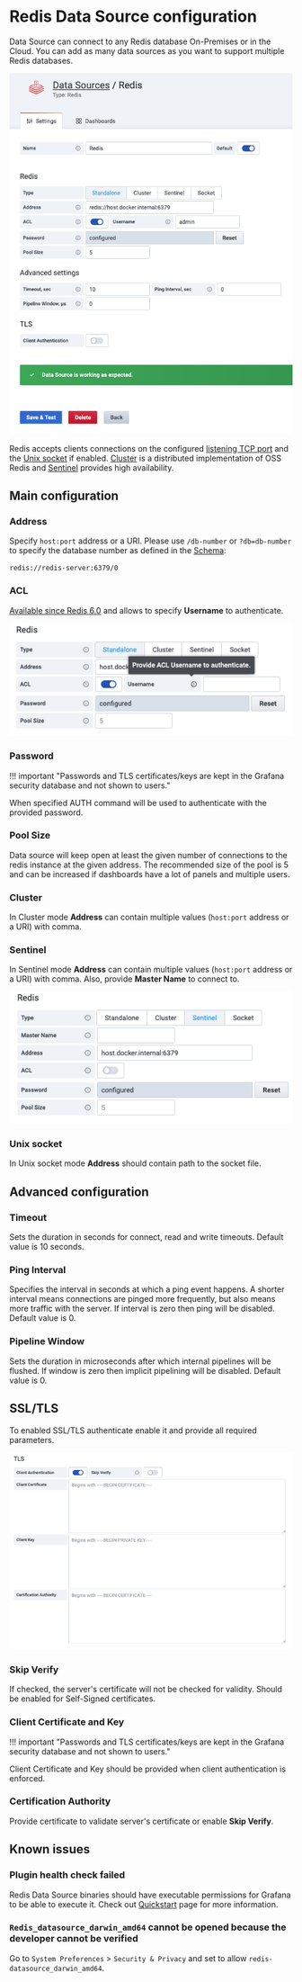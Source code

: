 # Redis Data Source configuration

Data Source can connect to any Redis database On-Premises or in the Cloud. You can add as many data sources as you want to support multiple Redis databases.

![Datasource](../images/redis-datasource/config-editor.png)

Redis accepts clients connections on the configured [listening TCP port](#standalone) and the [Unix socket](#unix-socket) if enabled. [Cluster](#cluster) is a distributed implementation of OSS Redis and [Sentinel](#sentinel) provides high availability.

## Main configuration

### Address

Specify `host:port` address or a URI. Please use `/db-number` or `?db=db-number` to specify the database number as defined in the [Schema](https://www.iana.org/assignments/uri-schemes/prov/redis):

```
redis://redis-server:6379/0
```

### ACL

[Available since Redis 6.0](https://redis.io/topics/acl) and allows to specify **Username** to authenticate.

![ACL enabled](../images/redis-datasource/acl.png)

### Password

!!! important "Passwords and TLS certificates/keys are kept in the Grafana security database and not shown to users."

When specified AUTH command will be used to authenticate with the provided password.

### Pool Size

Data source will keep open at least the given number of connections to the redis instance at the given address. The recommended size of the pool is 5 and can be increased if dashboards have a lot of panels and multiple users.

### Cluster

In Cluster mode **Address** can contain multiple values (`host:port` address or a URI) with comma.

### Sentinel

In Sentinel mode **Address** can contain multiple values (`host:port` address or a URI) with comma. Also, provide **Master Name** to connect to.

![Sentinel configuration](../images/redis-datasource/sentinel.png)

### Unix socket

In Unix socket mode **Address** should contain path to the socket file.

## Advanced configuration

### Timeout

Sets the duration in seconds for connect, read and write timeouts. Default value is 10 seconds.

### Ping Interval

Specifies the interval in seconds at which a ping event happens. A shorter interval means connections are pinged more frequently, but also means more traffic with the server. If interval is zero then ping will be disabled. Default value is 0.

### Pipeline Window

Sets the duration in microseconds after which internal pipelines will be flushed. If window is zero then implicit pipelining will be disabled. Default value is 0.

## SSL/TLS

To enabled SSL/TLS authenticate enable it and provide all required parameters.

![TLS enabled](../images/redis-datasource/tls.png)

### Skip Verify

If checked, the server's certificate will not be checked for validity. Should be enabled for Self-Signed certificates.

### Client Certificate and Key

!!! important "Passwords and TLS certificates/keys are kept in the Grafana security database and not shown to users."

Client Certificate and Key should be provided when client authentication is enforced.

### Certification Authority

Provide certificate to validate server's certificate or enable **Skip Verify**.

## Known issues

### Plugin health check failed

Redis Data Source binaries should have executable permissions for Grafana to be able to execute it. Check out [Quickstart](../quickstart.md#install-without-internet-access) page for more information.

### `Redis_datasource_darwin_amd64` cannot be opened because the developer cannot be verified

Go to `System Preferences` > `Security & Privacy` and set to allow `redis-datasource_darwin_amd64`.
